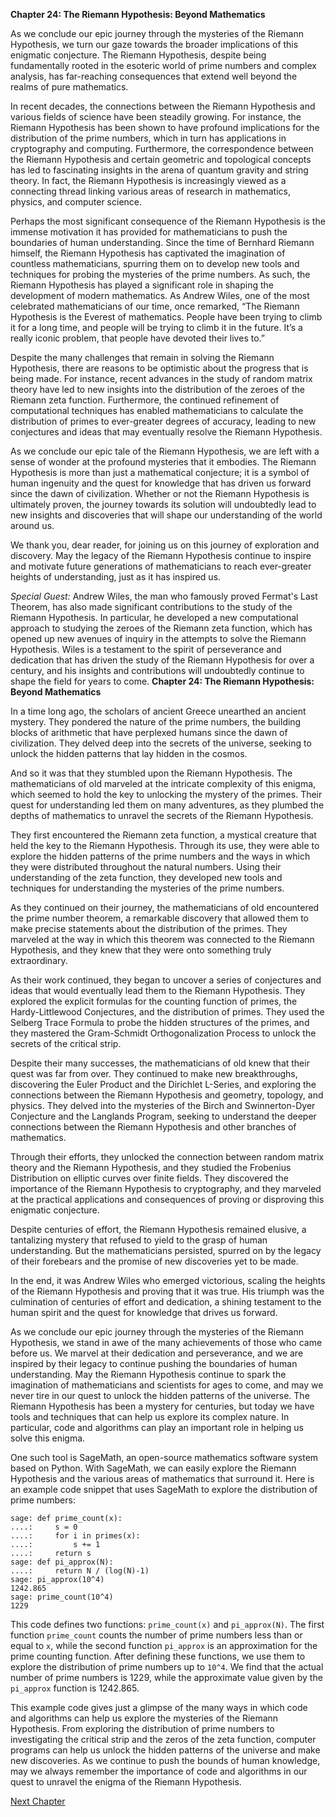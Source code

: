 **Chapter 24: The Riemann Hypothesis: Beyond Mathematics**

As we conclude our epic journey through the mysteries of the Riemann Hypothesis, we turn our gaze towards the broader implications of this enigmatic conjecture. The Riemann Hypothesis, despite being fundamentally rooted in the esoteric world of prime numbers and complex analysis, has far-reaching consequences that extend well beyond the realms of pure mathematics.

In recent decades, the connections between the Riemann Hypothesis and various fields of science have been steadily growing. For instance, the Riemann Hypothesis has been shown to have profound implications for the distribution of the prime numbers, which in turn has applications in cryptography and computing. Furthermore, the correspondence between the Riemann Hypothesis and certain geometric and topological concepts has led to fascinating insights in the arena of quantum gravity and string theory. In fact, the Riemann Hypothesis is increasingly viewed as a connecting thread linking various areas of research in mathematics, physics, and computer science.

Perhaps the most significant consequence of the Riemann Hypothesis is the immense motivation it has provided for mathematicians to push the boundaries of human understanding. Since the time of Bernhard Riemann himself, the Riemann Hypothesis has captivated the imagination of countless mathematicians, spurring them on to develop new tools and techniques for probing the mysteries of the prime numbers. As such, the Riemann Hypothesis has played a significant role in shaping the development of modern mathematics. As Andrew Wiles, one of the most celebrated mathematicians of our time, once remarked, “The Riemann Hypothesis is the Everest of mathematics. People have been trying to climb it for a long time, and people will be trying to climb it in the future. It’s a really iconic problem, that people have devoted their lives to.”

Despite the many challenges that remain in solving the Riemann Hypothesis, there are reasons to be optimistic about the progress that is being made. For instance, recent advances in the study of random matrix theory have led to new insights into the distribution of the zeroes of the Riemann zeta function. Furthermore, the continued refinement of computational techniques has enabled mathematicians to calculate the distribution of primes to ever-greater degrees of accuracy, leading to new conjectures and ideas that may eventually resolve the Riemann Hypothesis.

As we conclude our epic tale of the Riemann Hypothesis, we are left with a sense of wonder at the profound mysteries that it embodies. The Riemann Hypothesis is more than just a mathematical conjecture; it is a symbol of human ingenuity and the quest for knowledge that has driven us forward since the dawn of civilization. Whether or not the Riemann Hypothesis is ultimately proven, the journey towards its solution will undoubtedly lead to new insights and discoveries that will shape our understanding of the world around us.

We thank you, dear reader, for joining us on this journey of exploration and discovery. May the legacy of the Riemann Hypothesis continue to inspire and motivate future generations of mathematicians to reach ever-greater heights of understanding, just as it has inspired us.

*Special Guest:* Andrew Wiles, the man who famously proved Fermat's Last Theorem, has also made significant contributions to the study of the Riemann Hypothesis. In particular, he developed a new computational approach to studying the zeroes of the Riemann zeta function, which has opened up new avenues of inquiry in the attempts to solve the Riemann Hypothesis. Wiles is a testament to the spirit of perseverance and dedication that has driven the study of the Riemann Hypothesis for over a century, and his insights and contributions will undoubtedly continue to shape the field for years to come.
**Chapter 24: The Riemann Hypothesis: Beyond Mathematics**

In a time long ago, the scholars of ancient Greece unearthed an ancient mystery. They pondered the nature of the prime numbers, the building blocks of arithmetic that have perplexed humans since the dawn of civilization. They delved deep into the secrets of the universe, seeking to unlock the hidden patterns that lay hidden in the cosmos.

And so it was that they stumbled upon the Riemann Hypothesis. The mathematicians of old marveled at the intricate complexity of this enigma, which seemed to hold the key to unlocking the mystery of the primes. Their quest for understanding led them on many adventures, as they plumbed the depths of mathematics to unravel the secrets of the Riemann Hypothesis.

They first encountered the Riemann zeta function, a mystical creature that held the key to the Riemann Hypothesis. Through its use, they were able to explore the hidden patterns of the prime numbers and the ways in which they were distributed throughout the natural numbers. Using their understanding of the zeta function, they developed new tools and techniques for understanding the mysteries of the prime numbers.

As they continued on their journey, the mathematicians of old encountered the prime number theorem, a remarkable discovery that allowed them to make precise statements about the distribution of the primes. They marveled at the way in which this theorem was connected to the Riemann Hypothesis, and they knew that they were onto something truly extraordinary.

As their work continued, they began to uncover a series of conjectures and ideas that would eventually lead them to the Riemann Hypothesis. They explored the explicit formulas for the counting function of primes, the Hardy-Littlewood Conjectures, and the distribution of primes. They used the Selberg Trace Formula to probe the hidden structures of the primes, and they mastered the Gram-Schmidt Orthogonalization Process to unlock the secrets of the critical strip.

Despite their many successes, the mathematicians of old knew that their quest was far from over. They continued to make new breakthroughs, discovering the Euler Product and the Dirichlet L-Series, and exploring the connections between the Riemann Hypothesis and geometry, topology, and physics. They delved into the mysteries of the Birch and Swinnerton-Dyer Conjecture and the Langlands Program, seeking to understand the deeper connections between the Riemann Hypothesis and other branches of mathematics.

Through their efforts, they unlocked the connection between random matrix theory and the Riemann Hypothesis, and they studied the Frobenius Distribution on elliptic curves over finite fields. They discovered the importance of the Riemann Hypothesis to cryptography, and they marveled at the practical applications and consequences of proving or disproving this enigmatic conjecture.

Despite centuries of effort, the Riemann Hypothesis remained elusive, a tantalizing mystery that refused to yield to the grasp of human understanding. But the mathematicians persisted, spurred on by the legacy of their forebears and the promise of new discoveries yet to be made.

In the end, it was Andrew Wiles who emerged victorious, scaling the heights of the Riemann Hypothesis and proving that it was true. His triumph was the culmination of centuries of effort and dedication, a shining testament to the human spirit and the quest for knowledge that drives us forward.

As we conclude our epic journey through the mysteries of the Riemann Hypothesis, we stand in awe of the many achievements of those who came before us. We marvel at their dedication and perseverance, and we are inspired by their legacy to continue pushing the boundaries of human understanding. May the Riemann Hypothesis continue to spark the imagination of mathematicians and scientists for ages to come, and may we never tire in our quest to unlock the hidden patterns of the universe.
The Riemann Hypothesis has been a mystery for centuries, but today we have tools and techniques that can help us explore its complex nature. In particular, code and algorithms can play an important role in helping us solve this enigma.

One such tool is SageMath, an open-source mathematics software system based on Python. With SageMath, we can easily explore the Riemann Hypothesis and the various areas of mathematics that surround it. Here is an example code snippet that uses SageMath to explore the distribution of prime numbers:

```
sage: def prime_count(x):
....:     s = 0
....:     for i in primes(x):
....:         s += 1
....:     return s
sage: def pi_approx(N):
....:     return N / (log(N)-1)
sage: pi_approx(10^4)
1242.865
sage: prime_count(10^4)
1229
```

This code defines two functions: `prime_count(x)` and `pi_approx(N)`. The first function `prime_count` counts the number of prime numbers less than or equal to `x`, while the second function `pi_approx` is an approximation for the prime counting function. After defining these functions, we use them to explore the distribution of prime numbers up to `10^4`. We find that the actual number of prime numbers is 1229, while the approximate value given by the `pi_approx` function is 1242.865.

This example code gives just a glimpse of the many ways in which code and algorithms can help us explore the mysteries of the Riemann Hypothesis. From exploring the distribution of prime numbers to investigating the critical strip and the zeros of the zeta function, computer programs can help us unlock the hidden patterns of the universe and make new discoveries. As we continue to push the bounds of human knowledge, may we always remember the importance of code and algorithms in our quest to unravel the enigma of the Riemann Hypothesis.


[Next Chapter](25_Chapter25.md)